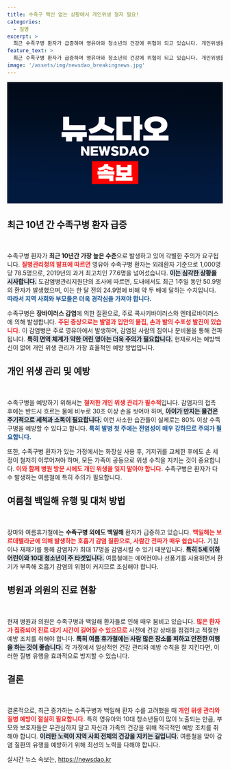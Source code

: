 ```yaml
---
title: 수족구 백신 없는 상황에서 개인위생 철저 필요!
categories:
  - 질병
excerpt: >
  최근 수족구병 환자가 급증하며 영유아와 청소년의 건강에 위협이 되고 있습니다. 개인위생을 철저히 지키면 80%까지 예방 가능하니, 각별한 주의가 필요합니다!
feature_text: >
  최근 수족구병 환자가 급증하며 영유아와 청소년의 건강에 위협이 되고 있습니다. 개인위생을 철저히 지키면 80%까지 예방 가능하니, 각별한 주의가 필요합니다!
image: '/assets/img/newsdao_breakingnews.jpg'
---
```


<p><img src="/assets/img/newsdao_breakingnews.jpg" alt="pcversion 속보" /></p>

<h2 data-ke-size="size26">최근 10년 간 수족구병 환자 급증</h2>

<p data-ke-size="size16">&nbsp;</p>

<p>수족구병 환자가 <strong>최근 10년간 가장 높은 수준</strong>으로 발생하고 있어 각별한 주의가 요구됩니다. <b><span style="color: #ee2323;">질병관리청의 발표에 따르면</span></b> 영유아 수족구병 환자는 외래환자 기준으로 1,000명당 78.5명으로, 2019년의 과거 최고치인 77.6명을 넘어섰습니다. <b><span style="background-color: #21538527;">이는 심각한 상황을 시사합니다.</span></b> 도감염병관리지원단의 조사에 따르면, 도내에서도 최근 1주일 동안 50.9명의 환자가 발생했으며, 이는 한 달 전의 24.9명에 비해 약 두 배에 달하는 수치입니다. <b><span style="color: #1a5490;">따라서 지역 사회와 부모들은 더욱 경각심을 가져야 합니다.</span></b></p>

<p>수족구병은 <strong>장바이러스 감염</strong>에 의한 질환으로, 주로 콕사키바이러스와 엔테로바이러스에 의해 발생합니다. <b><span style="color: #ee2323;">주된 증상으로는 발열과 입안의 물집, 손과 발의 수포성 발진이 있습니다.</span></b> 이 감염병은 주로 영유아에서 발생하며, 감염된 사람의 침이나 분비물을 통해 전파됩니다. <b><span style="background-color: #21538527;">특히 면역 체계가 약한 어린 영아는 더욱 주의가 필요합니다.</span></b> 현재로서는 예방백신이 없어 개인 위생 관리가 가장 효율적인 예방 방법입니다.</p>

<h2 data-ke-size="size26">개인 위생 관리 및 예방</h2>

<p data-ke-size="size16">&nbsp;</p>

<p>수족구병을 예방하기 위해서는 <b><span style="color: #ee2323;">철저한 개인 위생 관리가 필수적</span></b>입니다. 감염자의 접촉 후에는 반드시 흐르는 물에 비누로 30초 이상 손을 씻어야 하며, <b><span style="background-color: #21538527;">아이가 만지는 물건은 주기적으로 세척과 소독이 필요합니다.</span></b> 이런 사소한 습관들이 실제로는 80% 이상 수족구병을 예방할 수 있다고 합니다. <b><span style="color: #1a5490;">특히 발병 첫 주에는 전염성이 매우 강하므로 주의가 필요합니다.</span></b></p>

<p>또한, 수족구병 환자가 있는 가정에서는 화장실 사용 후, 기저귀를 교체한 후에도 손 세정이 철저히 이루어져야 하며, 모든 가족이 공동으로 위생 수칙을 지키는 것이 중요합니다. <b><span style="color: #ee2323;">이와 함께 병원 방문 시에도 개인 위생을 잊지 말아야 합니다.</span></b> 수족구병은 환자가 다수 발생하는 여름철에 특히 주의가 필요합니다.</p>

<h2 data-ke-size="size26">여름철 백일해 유행 및 대처 방법</h2>

<p data-ke-size="size16">&nbsp;</p>

<p>장마와 여름휴가철에는 <strong>수족구병 외에도 백일해</strong> 환자가 급증하고 있습니다. <b><span style="color: #ee2323;">백일해는 보르데텔라균에 의해 발생하는 호흡기 감염 질환으로, 사람간 전파가 매우 쉽습니다.</span></b> 기침이나 재채기를 통해 감염자가 최대 17명을 감염시킬 수 있기 때문입니다. <b><span style="background-color: #21538527;">특히 5세 이하 어린이와 10대 청소년이 주 타겟입니다.</span></b> 여름철에는 에어컨이나 선풍기를 사용하면서 환기가 부족해 호흡기 감염의 위험이 커지므로 조심해야 합니다.</p>

<h2 data-ke-size="size26">병원과 의원의 진료 현황</h2>

<p data-ke-size="size16">&nbsp;</p>

<p>현재 병원과 의원은 수족구병과 백일해 환자들로 인해 매우 붐비고 있습니다. <b><span style="color: #ee2323;">많은 환자가 집중되어 진료 대기 시간이 길어질 수 있으므로</span></b> 사전에 건강 상태를 점검하고 적절한 예방 조치를 취해야 합니다. <b><span style="background-color: #21538527;">특히 여름 휴가철에는 사람 많은 장소를 피하고 안전한 여행을 하는 것이 좋습니다.</span></b> 각 가정에서 일상적인 건강 관리와 예방 수칙을 잘 지킨다면, 이러한 질병 유행을 효과적으로 방지할 수 있습니다.</p>

<h2 data-ke-size="size26">결론</h2>

<p data-ke-size="size16">&nbsp;</p>

<p>결론적으로, 최근 증가하는 수족구병과 백일해 환자 수를 고려했을 때 <b><span style="color: #ee2323;">개인 위생 관리와 질병 예방이 절실히 필요합니다.</span></b> 특히 영유아와 10대 청소년들이 많이 노출되는 만큼, 부모와 보호자들은 무관심하지 말고 자신과 가족의 건강을 위해 적극적인 예방 조치를 취해야 합니다. <b><span style="background-color: #21538527;">이러한 노력이 지역 사회 전체의 건강을 지키는 길입니다.</span></b> 여름철을 맞아 감염 질환의 유행을 예방하기 위해 최선의 노력을 다해야 합니다.</p>
실시간 뉴스 속보는, <a href="https://newsdao.kr" rel="dofollow">https://newsdao.kr</a>


